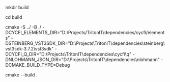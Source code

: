 mkdir build

cd build

cmake -S ../ -B ./ -DCYCFI_ELEMENTS_DIR="D:/Projects/TritonIT/dependencies/cycfi/elements" -DSTEINBERG_VST3SDK_DIR="D:\Projects\TritonIT\dependencies\steinberg\vst3sdk-3.7.2\vst3sdk" -DCYCFI_Q_DIR="D:\Projects\TritonIT\dependencies\cycfi\q" -DNLOHMANN_JSON_DIR="D:\Projects\TritonIT\dependencies\nlohmann" -DCMAKE_BUILD_TYPE=Debug

cmake --build .